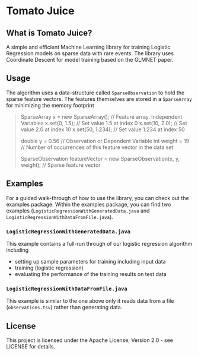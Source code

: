 # Tomato Juice
## What is **Tomato Juice**?
A simple and efficient Machine Learning library for training Logistic Regression models on sparse data with rare events. The library uses Coordinate Descent for model training based on the GLMNET paper.

## Usage
The algorithm uses a data-structure called `SparseObservation` to hold the sparse feature vectors. The features themselves are stored in a `SparseArray` for minimizing the memory footprint
> SparseArray x = new SparseArray(); // Feature array. Independent Variables
> x.set(0, 1.5); // Set value 1.5 at index 0
> x.set(10, 2.0); // Set value 2.0 at index 10
> x.set(50, 1.234); // Set value 1.234 at index 50
>
> double y = 0.56 // Observation or Dependent Variable
> int weight = 19 // Number of occurrences of this feature vector in the data set 
>
> SparseObservation featureVector = new SparseObservation(x, y, weight); // Sparse feature vector

## Examples
For a guided walk-through of how to use the library, you can check out the examples package. Within the examples package, you can find two examples (`LogisticRegressionWithGeneratedData.java` and `LogisticRegressionWithDataFromFile.java`). 

### `LogisticRegressionWithGeneratedData.java`
This example contains a full-run through of our logistic regression algorithm including
* setting up sample parameters for training including input data
* training (logistic regression)
* evaluating the performance of the training results on test data

### `LogisticRegressionWithDataFromFile.java`
This example is similar to the one above only it reads data from a file (`observations.tsv`) rather than generating data. 

## License
This project is licensed under the Apache License, Version 2.0 - see LICENSE for details.